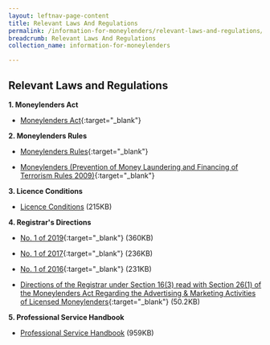 ```yaml
---
layout: leftnav-page-content
title: Relevant Laws And Regulations
permalink: /information-for-moneylenders/relevant-laws-and-regulations/
breadcrumb: Relevant Laws And Regulations
collection_name: information-for-moneylenders

---
```


Relevant Laws and Regulations
---
**1. Moneylenders Act**<br>
* [Moneylenders Act](https://sso.agc.gov.sg/Act/MA2008){:target="_blank"}

**2. Moneylenders Rules**<br>
* [Moneylenders Rules](https://sso.agc.gov.sg/SL/MA2008-S72-2009?DocDate=20181116){:target="_blank"}
  
* [Moneylenders (Prevention of Money Laundering and Financing of Terrorism Rules 2009)](https://sso.agc.gov.sg/SL/MA2008-S73-2009?DocDate=20150831){:target="_blank"}

**3. Licence Conditions**<br>
* [Licence Conditions](/files/LicenceConditionswef29Mar2018.pdf) (215KB)

**4. Registrar's Directions**<br>
* [No. 1 of 2019](/files/Registrar's-Directions-1-of-2019.pdf){:target="_blank"} (360KB)

* [No. 1 of 2017](/files/Registrar'sDirectionsNo.1of2017.pdf){:target="_blank"} (236KB)

* [No. 1 of 2016](/files/Registrar'sDirectionsNo1of2016(26Jan2016).pdf){:target="_blank"} (231KB)

* [Directions of the Registrar under Section 16(3) read with Section 26(1) of the Moneylenders Act Regarding the Advertising & Marketing Activities of Licensed Moneylenders](/files/Directions_Moneylendersadvertisements.pdf){:target="_blank"} (50.2KB)

**5. Professional Service Handbook**<br>
* [Professional Service Handbook](/files/TheProfessionalServiceHandbookforlicensedmoneylenders.pdf) (959KB)
